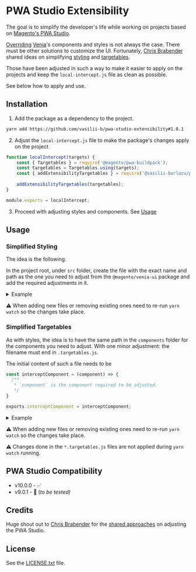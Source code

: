 # PWA Studio Extensibility

The goal is to simplify the developer's life while working on
projects based on [Magento's PWA Studio](https://github.com/magento/pwa-studio).

[Overriding](https://github.com/fooman/venia-ui-override-resolver) [Venia]'s
components and styles is not always the case. There must be other solutions
to customize the UI. Fortunately, [Chris Brabender] shared ideas on
simplifying [styling] and [targetables].

Those have been adjusted in such a way to make it easier to apply on the
projects and keep the `local-intercept.js` file as clean as possible.

See below how to apply and use.

## Installation

1. Add the package as a dependency to the project.

```sh
yarn add https://github.com/vasilii-b/pwa-studio-extensibility#1.0.1
````
   
2. Adjust the `local-intercept.js` file to make the package's changes apply on
the project
```js
function localIntercept(targets) {
    const { Targetables } = require('@magento/pwa-buildpack');
    const targetables = Targetables.using(targets);
    const { addExtensibilityTargetables } = require('@vasilii-burlacu/pwa-studio-extensibility/targets');
    
    addExtensibilityTargetables(targetables);
}

module.exports = localIntercept;
```

3. Proceed with adjusting styles and components. See [Usage](#usage)

## Usage

### Simplified Styling

The idea is the following.

In the project root, under `src` folder, create the file with the exact name
and path as the one you need to adjust from the `@magento/venia-ui` package and
add the required adjustments in it.

<details>
<summary>Example</summary>

Saying you want to adjust the styles for the header's background color. Header
styles are located in
`@magento/venia-ui/lib/components/Header/header.css`.

Create the file 
`{project-root}/src/components/Header/header.css` and add inside it the changes
you need to tweak Venia's default look&feel.

```css
/* {project-root}/src/components/Header/header.css */

.toolbar {
  composes: toolbar from '~@magento/venia-ui/lib/components/Header/header.css';
  background-color: red;
}
```
</details>

⚠️ When adding new files or removing existing ones need to re-run `yarn watch` so
the changes take place.

### Simplified Targetables

As with styles, the idea is to have the same path in the `components` folder for
the components you need to adjust. With one minor adjustment: the filename must
end in `.targetables.js`.

The initial content of such a file needs to be

```js
const interceptComponent = (component) => {
  /**
   * `component` is the component required to be adjusted.
   */
}

exports.interceptComponent = interceptComponent;
```

<details>
<summary>Example</summary>

Saying you want to adjust the Header and remove the main navigation.

Header's component is located at
`@magento/venia-ui/lib/components/Header/header.js`. This means a file
`{project-root}/src/components/Header/header.targetables.js`
has to be created.

The file content will be

```js
const interceptComponent = (component) => {
    component.removeJSX('MegaMenu');
}

exports.interceptComponent = interceptComponent;
```
</details>

⚠️ When adding new files or removing existing ones need to re-run `yarn watch` so
the changes take place.

⚠️ Changes done in the `*.targetables.js` files are not applied during
`yarn watch` running.

## PWA Studio Compatibility

* v10.0.0 - ✅
* v9.0.1 - 🥁 (_to be tested)_

## Credits

Huge shout out to [Chris Brabender] for the
[shared approaches](https://dev.to/chrisbrabender) on adjusting the PWA Studio.

## License

See the [LICENSE.txt](./LICENSE.txt) file.

[Chris Brabender]: https://github.com/chris-brabender
[styling]: https://dev.to/chrisbrabender/simplifying-styling-in-pwa-studio-1ki1
[targetables]: https://dev.to/chrisbrabender/simplifying-targetables-in-pwa-studio-p8b
[Venia]: https://venia.magento.com/
